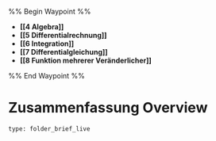 %% Begin Waypoint %%
- **[[4 Algebra]]**
- **[[5 Differentialrechnung]]**
- **[[6 Integration]]**
- **[[7 Differentialgleichung]]**
- **[[8 Funktion mehrerer Veränderlicher]]**

%% End Waypoint %%
# Zusammenfassung Overview
 
```ccard
type: folder_brief_live
```
 
